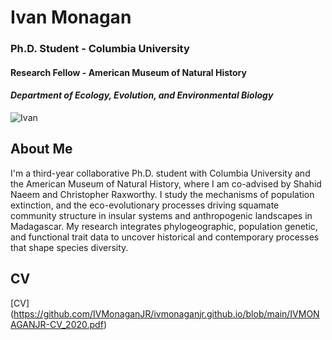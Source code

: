 
# Ivan Monagan   

### Ph.D. Student - Columbia University
#### Research Fellow - American Museum of Natural History
#### _Department of Ecology, Evolution, and Environmental Biology_

![Ivan](https://i1.wp.com/www.anoleannals.org/wp-content/uploads/2017/10/P7133009.jpg?ssl=1)


## About Me

I'm a third-year collaborative Ph.D. student with Columbia University and the American Museum of Natural History, where I am co-advised by Shahid Naeem and Christopher Raxworthy. I study the mechanisms of population extinction, and the eco-evolutionary processes driving squamate community structure in insular systems and anthropogenic landscapes in Madagascar. My research integrates phylogeographic, population genetic, and functional trait data to uncover historical and contemporary processes that shape species diversity. 


## CV
[CV] (https://github.com/IVMonaganJR/ivmonaganjr.github.io/blob/main/IVMONAGANJR-CV_2020.pdf)
